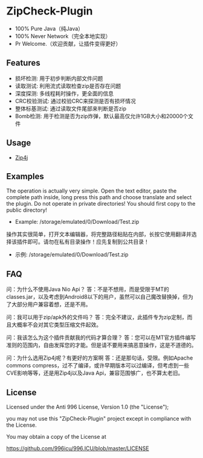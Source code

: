 # ZipCheck-Plugin

- 100% Pure Java（纯Java）
- 100% Never Network（完全本地实现）
- Pr Welcome.（欢迎贡献，让插件变得更好）

## Features

- 损坏检测: 用于初步判断内部文件问题
- 读取测试: 利用流式读取检查zip是否存在问题
- 深度探测: 多线程耗时操作，更全面的信息
- CRC校验测试: 通过校验CRC来探测是否有损坏情况
- 整体标基测试: 通过读取文件尾部来判断是否zip
- Bomb检测: 用于检测是否为zip炸弹，默认最高仅允许1GB大小和20000个文件

## Usage

- [Zip4j](https://github.com/srikanth-lingala/zip4j)

## Examples

The operation is actually very simple. Open the text editor, paste the complete path inside, long press this path and choose translate and select the plugin. Do not operate in private directories! You should first copy to the public directory!
- Example: /storage/emulated/0/Download/Test.zip

操作其实很简单，打开文本编辑器，将完整路径粘贴在内部，长按它使用翻译并选择该插件即可。请勿在私有目录操作！应先复制到公共目录！
- 示例: /storage/emulated/0/Download/Test.zip

## FAQ

问：为什么不使用Java Nio Api？
答：不是不想用，而是受限于MT的classes.jar，以及考虑到Android8以下的用户，虽然可以自己魔改替换掉，但为了大部分用户兼容着想，还是不用。

问：我可以用于zip/apk外的文件吗？
答：完全不建议，此插件专为zip定制，而且大概率不会对其它类型压缩文件起效。

问：我该怎么为这个插件贡献我的代码才算合理？
答：您可以在MT官方插件编写准则的范围内，自由发挥您的才能。但是请不要用来搞恶意操作，这是不道德的。

问：为什么选用Zip4j呢？有更好的方案啊
答：还是那句话，受限。例如Apache commons compress，过不了编译，或许早期版本可以过编译，但考虑到一些CVE影响等等，还是用Zip4j以及Java Api，兼容范围够广，也不算太老旧。

## License

Licensed under the Anti 996 License, Version 1.0 (the "License");

you may not use this "ZipCheck-Plugin" project except in compliance with the License.

You may obtain a copy of the License at

https://github.com/996icu/996.ICU/blob/master/LICENSE
